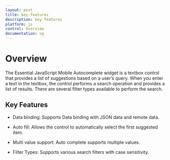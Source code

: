 ```yaml
---
layout: post
title: key-features
description: key features
platform: js
control: Overview
documentation: ug
---
```


# Overview

The Essential JavaScript Mobile Autocomplete widget is a textbox control that provides a list of suggestions based on a user’s query.  When you enter a text in the textbox, the control performs a search operation and provides a list of results. There are several filter types available to perform the search.


## Key Features

* Data binding: Supports Data binding with JSON data and remote data.

* Auto fill: Allows the control to automatically select the first suggested item.

* Multi value support: Auto complete supports multiple values.

* Filter Types: Supports various search filters with case sensitivity.

